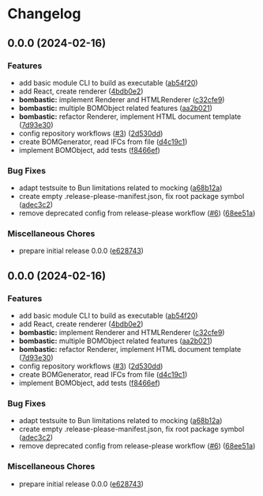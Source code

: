 # Changelog

## 0.0.0 (2024-02-16)


### Features

* add basic module CLI to build as executable ([ab54f20](https://github.com/oxcabe/bombastic/commit/ab54f20237981f41b41e5c1e0c59952afdc73b65))
* add React, create renderer ([4bdb0e2](https://github.com/oxcabe/bombastic/commit/4bdb0e2a31d09189f3de553e5636a78ca65f611b))
* **bombastic:** implement Renderer and HTMLRenderer ([c32cfe9](https://github.com/oxcabe/bombastic/commit/c32cfe92c2037592ddb2b0f54f558520a6afa857))
* **bombastic:** multiple BOMObject related features ([aa2b021](https://github.com/oxcabe/bombastic/commit/aa2b021f69ba388c32d544dd8c24f86a58a64869))
* **bombastic:** refactor Renderer, implement HTML document template ([7d93e30](https://github.com/oxcabe/bombastic/commit/7d93e30b43f3dc7e11d48ab2ce40b66887cc048f))
* config repository workflows ([#3](https://github.com/oxcabe/bombastic/issues/3)) ([2d530dd](https://github.com/oxcabe/bombastic/commit/2d530dd06ab0a4393166b61ef4342568330c83cb))
* create BOMGenerator, read IFCs from file ([d4c19c1](https://github.com/oxcabe/bombastic/commit/d4c19c1c89a04f5feaa5432f63c2d237fb63392c))
* implement BOMObject, add tests ([f8466ef](https://github.com/oxcabe/bombastic/commit/f8466efa876e5a70d96e8e47175260e0e9416d50))


### Bug Fixes

* adapt testsuite to Bun limitations related to mocking ([a68b12a](https://github.com/oxcabe/bombastic/commit/a68b12a4f9bf986bf2759912ea6ad9bff6b614c1))
* create empty .release-please-manifest.json, fix root package symbol ([adec3c2](https://github.com/oxcabe/bombastic/commit/adec3c2bb58f8cbd10f3eff1c555b222382e92d0))
* remove deprecated config from release-please workflow ([#6](https://github.com/oxcabe/bombastic/issues/6)) ([68ee51a](https://github.com/oxcabe/bombastic/commit/68ee51a343bc15075137bceb15b9bfd5211b5b5c))


### Miscellaneous Chores

* prepare initial release 0.0.0 ([e628743](https://github.com/oxcabe/bombastic/commit/e628743442d0a8fa11a9509f764d28f297a06637))

## 0.0.0 (2024-02-16)


### Features

* add basic module CLI to build as executable ([ab54f20](https://github.com/oxcabe/bombastic/commit/ab54f20237981f41b41e5c1e0c59952afdc73b65))
* add React, create renderer ([4bdb0e2](https://github.com/oxcabe/bombastic/commit/4bdb0e2a31d09189f3de553e5636a78ca65f611b))
* **bombastic:** implement Renderer and HTMLRenderer ([c32cfe9](https://github.com/oxcabe/bombastic/commit/c32cfe92c2037592ddb2b0f54f558520a6afa857))
* **bombastic:** multiple BOMObject related features ([aa2b021](https://github.com/oxcabe/bombastic/commit/aa2b021f69ba388c32d544dd8c24f86a58a64869))
* **bombastic:** refactor Renderer, implement HTML document template ([7d93e30](https://github.com/oxcabe/bombastic/commit/7d93e30b43f3dc7e11d48ab2ce40b66887cc048f))
* config repository workflows ([#3](https://github.com/oxcabe/bombastic/issues/3)) ([2d530dd](https://github.com/oxcabe/bombastic/commit/2d530dd06ab0a4393166b61ef4342568330c83cb))
* create BOMGenerator, read IFCs from file ([d4c19c1](https://github.com/oxcabe/bombastic/commit/d4c19c1c89a04f5feaa5432f63c2d237fb63392c))
* implement BOMObject, add tests ([f8466ef](https://github.com/oxcabe/bombastic/commit/f8466efa876e5a70d96e8e47175260e0e9416d50))


### Bug Fixes

* adapt testsuite to Bun limitations related to mocking ([a68b12a](https://github.com/oxcabe/bombastic/commit/a68b12a4f9bf986bf2759912ea6ad9bff6b614c1))
* create empty .release-please-manifest.json, fix root package symbol ([adec3c2](https://github.com/oxcabe/bombastic/commit/adec3c2bb58f8cbd10f3eff1c555b222382e92d0))
* remove deprecated config from release-please workflow ([#6](https://github.com/oxcabe/bombastic/issues/6)) ([68ee51a](https://github.com/oxcabe/bombastic/commit/68ee51a343bc15075137bceb15b9bfd5211b5b5c))


### Miscellaneous Chores

* prepare initial release 0.0.0 ([e628743](https://github.com/oxcabe/bombastic/commit/e628743442d0a8fa11a9509f764d28f297a06637))
